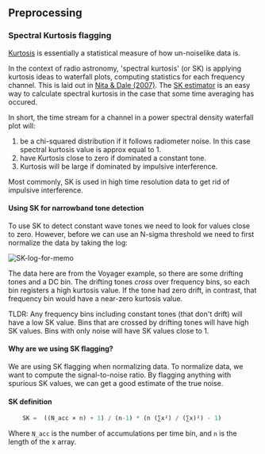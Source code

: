 ## Preprocessing

### Spectral Kurtosis flagging

[Kurtosis](https://en.wikipedia.org/wiki/Kurtosis) is essentially a statistical measure of how un-noiselike data is.

In the context of radio astronomy, 'spectral kurtosis' (or SK) is applying kurtosis ideas to waterfall plots,
computing statistics for each frequency channel. This is laid out in [Nita & Dale (2007)](https://ui.adsabs.harvard.edu/abs/2007PASP..119..805N/abstract). The [SK estimator](https://ui.adsabs.harvard.edu/abs/2010MNRAS.406L..60N/abstract) 
is an easy way to calculate spectral kurtosis in the case that some time averaging has occured.

In short, the time stream for a channel in a power spectral density waterfall plot will:
1) be a chi-squared distribution if it follows radiometer noise. In this case spectral kurtosis value is approx equal to 1.
2) have Kurtosis close to zero if dominated a constant tone.
3) Kurtosis will be large if dominated by impulsive interference.

Most commonly, SK is used in high time resolution data to get rid of impulsive interference.

#### Using SK for narrowband tone detection
To use SK to detect constant wave tones we need to look for values close to zero. However, before we can use an
N-sigma threshold we need to first normalize the data by taking the log:

![SK-log-for-memo](https://user-images.githubusercontent.com/713251/164014965-d9cc2009-8989-4395-8e74-c97a6fd1dc54.png)

The data here are from the Voyager example, so there are some drifting tones and a DC bin. The drifting tones *cross* over frequency bins, so each bin registers a high kurtosis value. If the
tone had zero drift, in contrast, that frequency bin would have a near-zero kurtosis value.

TLDR: Any frequency bins including constant tones (that don't drift) will have a low SK value. 
Bins that are crossed by drifting tones will have high SK values. Bins with only noise will have
SK values close to 1.

#### Why are we using SK flagging?

We are using SK flagging when normalizing data. To normalize data, we want to compute the signal-to-noise ratio. By flagging anything with spurious SK values, we can get a good 
estimate of the true noise.

#### SK definition

```python
    SK =  ((N_acc × n) + 1) / (n-1) * (n (∑x²) / (∑x)²) - 1)
```

Where `N_acc` is the number of accumulations per time bin, and `n` is the length of the x array.